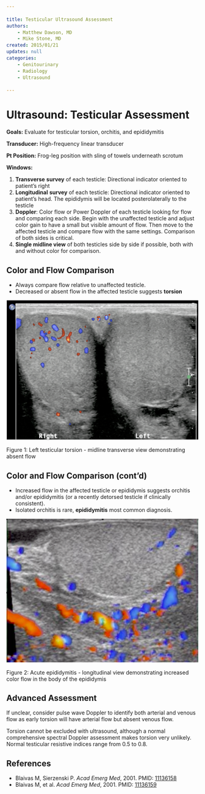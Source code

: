 ```yaml
---

title: Testicular Ultrasound Assessment
authors:
    - Matthew Dawson, MD
    - Mike Stone, MD
created: 2015/01/21
updates: null
categories:
    - Genitourinary
    - Radiology
    - Ultrasound

---
```


# Ultrasound: Testicular Assessment

**Goals:** Evaluate for testicular torsion, orchitis, and epididymitis

**Transducer:** High-frequency linear transducer

**Pt Position:**    Frog-leg position with sling of towels underneath scrotum

**Windows:**

1.  **Transverse** **survey** of each testicle: Directional indicator oriented to patient’s right
2.  **Longitudinal** **survey** of each testicle: Directional indicator oriented to patient’s head. The epididymis will be located posterolaterally to the testicle
3.  **Doppler**: Color flow or Power Doppler of each testicle looking for flow and comparing each side. Begin with the unaffected testicle and adjust color gain to have a small but visible amount of flow. Then move to the affected testicle and compare flow with the same settings. Comparison of both sides is critical.
4.  **Single midline view** of both testicles side by side if possible, both with and without color for comparison.

## Color and Flow Comparison

-   Always compare flow relative to unaffected testicle.
-   Decreased or absent flow in the affected testicle suggests **torsion**

![](image-1.png)

Figure 1: Left testicular torsion - midline transverse view demonstrating absent flow

## Color and Flow Comparison (cont’d)

-   Increased flow in the affected testicle or epididymis suggests orchitis and/or epididymitis (or a recently detorsed testicle if clinically consistent). 
-   Isolated orchitis is rare, **epididymitis** most common diagnosis.

![](image-2.png)

Figure 2: Acute epididymitis - longitudinal view demonstrating increased color flow in the body of the epididymis

## Advanced Assessment

If unclear, consider pulse wave Doppler to identify both arterial and venous flow as early torsion will have arterial flow but absent venous flow.

Torsion cannot be excluded with ultrasound, although a normal comprehensive spectral Doppler assessment makes torsion very unlikely. Normal testicular resistive indices range from 0.5 to 0.8.

## References

- Blaivas M, Sierzenski P. *Acad Emerg Med*, 2001. PMID: [11136158](http://www.ncbi.nlm.nih.gov/pubmed/11136158)
- Blaivas M, et al. *Acad Emerg Med*, 2001. PMID: [11136159](http://www.ncbi.nlm.nih.gov/pubmed/11136159)
